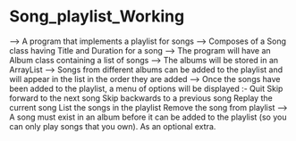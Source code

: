 # Song_playlist_Working
--> A program that implements a playlist for songs
--> Composes of a Song class having Title and Duration for a song
--> The program will have an Album class containing a list of songs
--> The albums will be stored in an ArrayList 
--> Songs from different albums can be added to the playlist and will appear in the list in the order they are added
--> Once the songs have been added to the playlist, a menu of options will be displayed :- 
                                                                  Quit
                                                                  Skip forward to the next song
                                                                  Skip backwards to a previous song
                                                                  Replay the current song
                                                                  List the songs in the playlist
                                                                  Remove the song from playlist
--> A song must exist in an album before it can be added to the playlist (so you can only play songs that you own). As an optional extra. 
